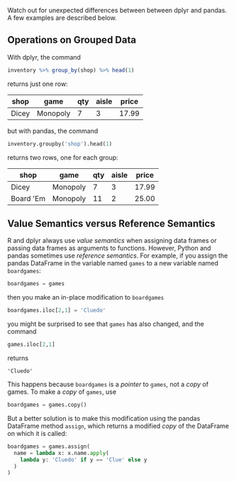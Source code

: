 Watch out for unexpected differences between between dplyr and pandas. A few examples are described below.

## Operations on Grouped Data

With dplyr, the command

```r
inventory %>% group_by(shop) %>% head(1)
```

returns just one row:

| shop      | game     | qty | aisle | price |
|-----------|----------|-----|-------|-------|
| Dicey     | Monopoly | 7   | 3     | 17.99 |


but with pandas, the command

```python
inventory.groupby('shop').head(1)
```

returns two rows, one for each group:

| shop      | game     | qty | aisle | price |
|-----------|----------|-----|-------|-------|
| Dicey     | Monopoly | 7   | 3     | 17.99 |
| Board 'Em | Monopoly | 11  | 2     | 25.00 |

## Value Semantics versus Reference Semantics

R and dplyr always use _value semantics_ when assigning data frames or passing data frames as arguments to functions. However, Python and pandas sometimes use _reference semantics_. For example, if you assign the pandas DataFrame in the variable named `games` to a new variable named `boardgames`:

```python
boardgames = games
```

then you make an in-place modification to `boardgames`

```python
boardgames.iloc[2,1] = 'Cluedo'
```

you might be surprised to see that `games` has also changed, and the command

```python
games.iloc[2,1]
```

returns

```
'Cluedo'
```

This happens because `boardgames` is a _pointer_ to `games`, not a _copy_ of games. To make a _copy_ of `games`, use

```python
boardgames = games.copy()
```
But a better solution is to make this modification using the pandas DataFrame method `assign`, which returns a modified _copy_ of the DataFrame on which it is called:

```python
boardgames = games.assign(
  name = lambda x: x.name.apply(
    lambda y: 'Cluedo' if y == 'Clue' else y
  )
)
```
